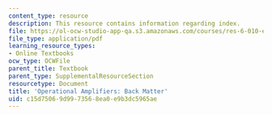 ```yaml
---
content_type: resource
description: This resource contains information regarding index.
file: https://ol-ocw-studio-app-qa.s3.amazonaws.com/courses/res-6-010-electronic-feedback-systems-spring-2013/c15d75069d9973568ea0e9b3dc5965ae_MITRES_6-010S13_Index.pdf
file_type: application/pdf
learning_resource_types:
- Online Textbooks
ocw_type: OCWFile
parent_title: Textbook
parent_type: SupplementalResourceSection
resourcetype: Document
title: 'Operational Amplifiers: Back Matter'
uid: c15d7506-9d99-7356-8ea0-e9b3dc5965ae
---
```

